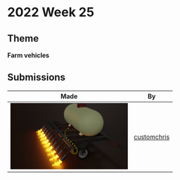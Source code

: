 # 2022 Week 25


## Theme

**Farm vehicles**


## Submissions

| Made | By |
|------|----|
| <img src="./customchris/FlameWeeder.png" height="150" /> | [customchris](./customchris/) |
